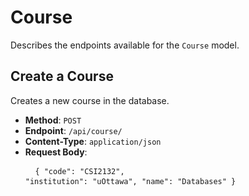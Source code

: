# Course

Describes the endpoints available for the `Course` model.

## Create a Course

Creates a new course in the database.

- **Method**: <code>POST</code>
- **Endpoint**: <code>/api/course/</code>
- **Content-Type**: <code>application/json</code>
- **Request Body**: <pre> <code> {
    "code": "CSI2132",
    "institution": "uOttawa",
    "name": "Databases"
} </code> </pre>
